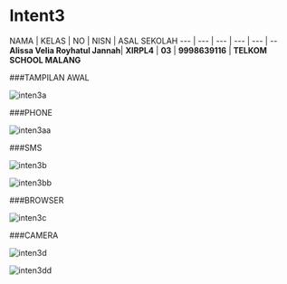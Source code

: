 # Intent3

NAMA | KELAS | NO | NISN | ASAL SEKOLAH 
--- | --- | --- | --- | --- | --
**Alissa Velia Royhatul Jannah**| **XIRPL4** | **03** | **9998639116** | **TELKOM SCHOOL MALANG**

###TAMPILAN AWAL

![inten3a](https://cloud.githubusercontent.com/assets/22128652/19217946/97cc8a68-8e14-11e6-99a0-fb332feb5a5e.JPG)

###PHONE

![inten3aa](https://cloud.githubusercontent.com/assets/22128652/19217949/b1e0be74-8e14-11e6-8883-a2407eb39927.JPG)

###SMS

![inten3b](https://cloud.githubusercontent.com/assets/22128652/19217953/c1dc3ede-8e14-11e6-896f-97d0e6fb6093.JPG)


![inten3bb](https://cloud.githubusercontent.com/assets/22128652/19217955/d77d7ab4-8e14-11e6-9731-2703004487fb.JPG)

###BROWSER

![inten3c](https://cloud.githubusercontent.com/assets/22128652/19217964/e9e95bfa-8e14-11e6-80f4-201d21c4cdc8.JPG)

###CAMERA

![inten3d](https://cloud.githubusercontent.com/assets/22128652/19217966/fde67eda-8e14-11e6-8fe6-cd7e4f555e45.JPG)

![inten3dd](https://cloud.githubusercontent.com/assets/22128652/19217969/14a18bb0-8e15-11e6-9ca3-f8fd48166be6.JPG)
